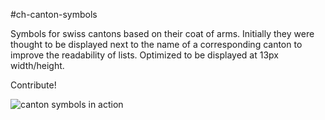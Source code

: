 
#ch-canton-symbols

Symbols for swiss cantons based on their coat of arms. Initially they were thought to be displayed next to the name of a corresponding canton to improve the readability of lists. Optimized to be displayed at 13px width/height.

Contribute!

![canton symbols in action](https://raw.githubusercontent.com/nzzdev/ch-canton-symbols/master/example.png)
